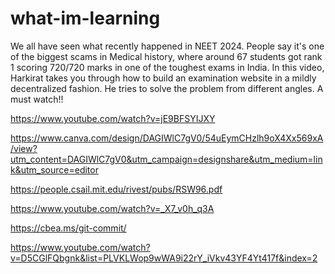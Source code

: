 # what-im-learning

We all have seen what recently happened in NEET 2024. People say it's one of the biggest scams in Medical history, where around 67 students got rank 1 scoring 720/720 marks in one of the toughest exams in India. 
In this video, Harkirat takes you through how to build an examination website in a mildly decentralized fashion. He tries to solve the problem from different angles. A must watch!!

https://www.youtube.com/watch?v=jE9BFSYIJXY

https://www.canva.com/design/DAGIWlC7gV0/54uEymCHzlh9oX4Xx569xA/view?utm_content=DAGIWlC7gV0&utm_campaign=designshare&utm_medium=link&utm_source=editor

https://people.csail.mit.edu/rivest/pubs/RSW96.pdf

https://www.youtube.com/watch?v=_X7_v0h_q3A

https://cbea.ms/git-commit/

https://www.youtube.com/watch?v=D5CGlFQbgnk&list=PLVKLWop9wWA9i22rY_iVkv43YF4Yt417f&index=2
